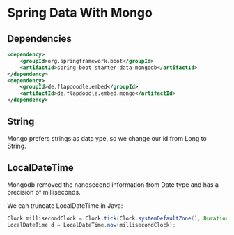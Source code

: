 # Spring Data With Mongo

## Dependencies

```xml
<dependency>
    <groupId>org.springframework.boot</groupId>
    <artifactId>spring-boot-starter-data-mongodb</artifactId>
</dependency>
<dependency>
    <groupId>de.flapdoodle.embed</groupId>
    <artifactId>de.flapdoodle.embed.mongo</artifactId>
</dependency>
```

## String

Mongo prefers strings as data ype, so we change our id from Long to String.

## LocalDateTime

Mongodb removed the nanosecond information from Date type and has a precision of milliseconds.

We can truncate LocalDateTime in Java:

```java
Clock millisecondClock = Clock.tick(Clock.systemDefaultZone(), Duration.ofNanos(1000000)); 
LocalDateTime d = LocalDateTime.now(millisecondClock);
```